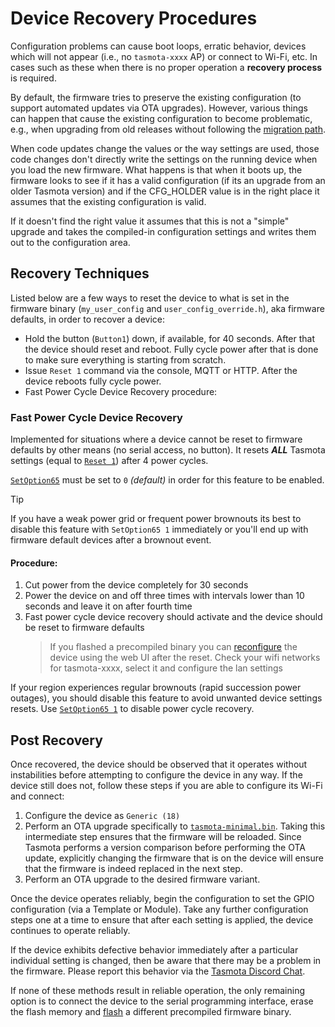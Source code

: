 # Device Recovery Procedures
Configuration problems can cause boot loops, erratic behavior, devices which will not appear (i.e., no `tasmota-xxxx` AP) or connect to Wi-Fi, etc. In cases such as these when there is no proper operation a **recovery process** is required.

By default, the firmware tries to preserve the existing configuration (to support automated updates via OTA upgrades). However, various things can happen that cause the existing configuration to become problematic, e.g., when upgrading from old releases without following the [migration path](Upgrading#migration-path).

When code updates change the values or the way settings are used, those code changes don't directly write the settings on the running device when you load the new firmware. What happens is that when it boots up, the firmware looks to see if it has a valid configuration (if its an upgrade from an older Tasmota version) and if the CFG_HOLDER value is in the right place it assumes that the existing configuration is valid. 

If it doesn't find the right value it assumes that this is not a "simple" upgrade and takes the compiled-in configuration settings and writes them out to the configuration area.

## Recovery Techniques
Listed below are a few ways to reset the device to what is set in the firmware binary (`my_user_config` and `user_config_override.h`), aka firmware defaults, in order to recover a device:  
- Hold the button (`Button1`) down, if available, for 40 seconds. After that the device should reset and reboot. Fully cycle power after that is done to make sure everything is starting from scratch.
- Issue `Reset 1` command via the console, MQTT or HTTP. After the device reboots fully cycle power.  
- Fast Power Cycle Device Recovery procedure:

### Fast Power Cycle Device Recovery

Implemented for situations where a device cannot be reset to firmware defaults by other means (no serial access, no button). It resets ***ALL*** Tasmota settings (equal to [`Reset 1`](Commands#reset)) after 4 power cycles.

[`SetOption65`](Commands#setoption65) must be set to `0` *(default)* in order for this feature to be enabled.

> [!TIP]
> If you have a weak power grid or frequent power brownouts its best to disable this feature with `SetOption65 1` immediately or you'll end up with firmware default devices after a brownout event.

#### Procedure:
1. Cut power from the device completely for 30 seconds
2. Power the device on and off three times with intervals lower than 10 seconds and leave it on after fourth time
3. Fast power cycle device recovery should activate and the device should be reset to firmware defaults
   > If you flashed a precompiled binary you can [reconfigure](installation/Initial-Configuration#configure-wi-fi) the device using the web UI after the reset. 
   > Check your wifi networks for tasmota-xxxx, select it and configure the lan settings

  If your region experiences regular brownouts (rapid succession power outages), you should disable this feature to avoid unwanted device settings resets. Use [`SetOption65 1`](Commands#setoption65) to disable power cycle recovery.

## Post Recovery 
Once recovered, the device should be observed that it operates without instabilities before attempting to configure the device in any way. If the device still does not, follow these steps if you are able to configure its Wi-Fi and connect:
1. Configure the device as `Generic (18)`
2. Perform an OTA upgrade specifically to [`tasmota-minimal.bin`](http://thehackbox.org/tasmota/tasmota-minimal.bin). Taking this intermediate step ensures that the firmware will be reloaded. Since Tasmota performs a version comparison before performing the OTA update, explicitly changing the firmware that is on the device will ensure that the firmware is indeed replaced in the next step.
3. Perform an OTA upgrade to the desired firmware variant.

Once the device operates reliably, begin the configuration to set the GPIO configuration (via a Template or Module). Take any further configuration steps one at a time to ensure that after each setting is applied, the device continues to operate reliably.  

If the device exhibits defective behavior immediately after a particular individual setting is changed, then be aware that there may be a problem in the firmware. Please report this behavior via the [Tasmota Discord Chat](https://discord.gg/Ks2Kzd4).  

If none of these methods result in reliable operation, the only remaining option is to connect the device to the serial programming interface, erase the flash memory and [flash](installation/Flashing) a different precompiled firmware binary.
